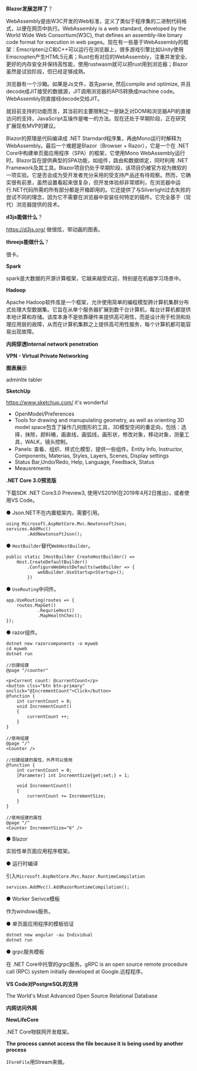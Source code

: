**Blazor发展怎样了**？

WebAssembly是由W3C开发的Web标准，定义了类似于程序集的二进制代码格式，以便在网页中执行。WebAssembly is a web standard, developed by the World Wide Web Consortium(W3C), that defines an assembly-like binary code format for execution in web pages。现在有一些基于WebAssembly的框架：Emscripten让C和C++可以运行在浏览器上，很多游戏引擎比如Unity使用Emscropten产生HTML5元素；Rust也有对应的WebAssembly，注重并发安全、更好的内存安全并保持高性能，使用rustwasm就可以把rust用到浏览器；Blazor虽然是试验阶段，但已经足够成熟。

浏览器有一个沙箱。如果是Js文件，首先parse, 然后compile and optimize, 并且decode成JIT接受的数据源，JIT调用浏览器的APIS转换成machine code。WebAssembly则直接经decode交给JIT。

就目前支持的功能而言，其当前的主要限制之一是缺乏对DOM和浏览器API的直接访问的支持，JavaScript互操作是唯一的方法。现在还处于早期阶段，正在研究扩展现有MVP的建议。

Blazor的原理是代码编译成 .NET Starndard程序集，再由Mono运行时解释为WebAssembly。最后一个难题是Blazor（Browser + Razor），它是一个在 .NET Core中构建单页面应用程序（SPA）的框架，它使用Mono WebAssembly运行时。Blazor旨在提供典型的SPA功能，如组件，路由和数据绑定，同时利用 .NET Framework及其工具。Blazor项目仍处于早期阶段，该项目仍被官方视为微软的一项实验。它是否会成为受开发者充分采用的受支持产品还有待观察。然而，它确实很有前景，虽然设置看起来很复杂，但开发体验却非常顺利，在浏览器中运行.NET代码所需的所有部分都是开箱即用的。它还提供了与Silverlight过去失败的尝试不同的理念，因为它不需要在浏览器中安装任何特定的插件。它完全基于（现代）浏览器提供的技术。



**d3js能做什么**？

https://d3js.org/
做很炫，带动画的图表。

**threejs能做什么**？

很卡。

**Spark**

spark是大数据的开源计算框架，它越来越受欢迎，特别是在机器学习场景中。
 

**Hadoop**

Apache Hadoop软件库是一个框架，允许使用简单的编程模型跨计算机集群分布式处理大型数据集。它旨在从单个服务器扩展到数千台计算机，每台计算机都提供本地计算和存储。该库本身不是依靠硬件来提供高可用性，而是设计用于检测和处理应用层的故障，从而在计算机集群之上提供高可用性服务，每个计算机都可能容易出现故障。

**内网穿透Internal network penetration**


**VPN - Virtual Private Networking**

**图表展示**

adminlte 
tabler

**SketchUp**

https://www.sketchup.com/
it's wonderful

- OpenModel/Preferences
- Tools for drawing and manupulating geometry, as well as orienting 3D model space包含了操作几何图形的工具，3D模型空间的重定向，包括：选择，抹除，颜料桶，画直线，画弧线，画形状，修改对象，移动对象，测量工具，WALK，镜头控制。
- Panels: 查看、组织、样式化模型，提供一些组件。Entity Info, Instructor, Components, Materias, Styles, Layers, Scenes, Display settings
- Status Bar,Undo/Redo, Help, Language, Feedback, Status
- Meausrements


**.NET Core 3.0预览版**

下载SDK .NET Core3.0 Preview3, 使用VS2019(在2019年4月2日推出)，或者使用VS Code。

● Json.NET不在内置框架内，需要引用。
```
using Microsoft.AspNetCore.Mvc.NewtonsoftJson;
services.AddMvc()
        .AddNewtonsoftJson();
```

● `HostBuilder`替代`WebHostBuilder`。

```
public static IHostBuilder CreateHostBuilder() =>
    Host.CreateDefaultBuilder()
        .ConfigureWebHostDefaults(webBuilder => {
            webBuilder.UseStartup<Startup>();
        })
```

● `UseRouting`中间件。
```
app.UseRouting(routes => {
    routes.MapGet()
            .RequrieHost()
            .MapHealthChec();
});
```

● razor组件。
```
dotnet new razorcomponents -o myweb
cd myweb
dotnet run

//创建组建
@page "/counter"

<p>Current count: @currentCount</p>
<button clss="btn btn-primary" onclick="@IncrementCount">Click</button>
@function {
    int currentCount = 0;
    void IncrementCount()
    {
        currentCount ++;
    }
}

//使用组建
@page "/"
<Counter />

//创建组建的属性，外界可以使用
@function {
    int currentCount = 0;
    [Parameter] int IncremntSize{get;set;} = 1;

    void IncrementCount()
    {
        currentCount += IncrementSize;
    }
}

//使用组建的属性
@page "/"
<Counter IncrementSize="6" />
```

● Blazor

实验性单页面应用程序框架。

● 运行时编译

引入`Microsoft.AspNetCore.Mvc.Razor.RuntimeCompilation`

```
services.AddMvc().AddRazorRuntimeCompilation();
```

● Worker Serivce模板

作为windows服务。

● 单页面应用程序的模板验证

```
dotnet new angular -au Individual 
dotnet run
```

● grpc服务模板

在 .NET Core中托管的grpc服务。gRPC is an open source remote procedure call (RPC) system initially developed at Google.远程程序。

**VS Code对PostgreSQL的支持**

The World's Most Advanced Open Source Relational Database

**内网访问外网**


**NewLifeCore**

.NET Core物联网开发框架。

**The process cannot access the file because it is being used by another process**

`IFormFile`用Stream来做。








